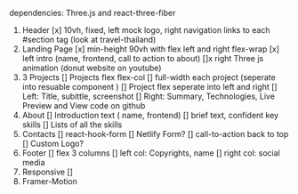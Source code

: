 dependencies: Three.js and react-three-fiber

1. Header 
[x] 10vh, fixed, left mock logo, right navigation links to each #section tag (look at travel-thailand)
2. Landing Page
[x] min-height 90vh with flex left and right flex-wrap
[x] left intro (name, frontend, call to action to about)
[]x right Three js animation (donut website on youtube)
3. 3 Projects
[] Projects flex flex-col
[] full-width each project (seperate into resuable component )
[] Project flex seperate into left and right
[] Left: Title, subittle, screenshot
[] Right: Summary, Technologies, Live Preview and View code on github
4. About
[] Introduction text ( name, frontend)
[] brief text, confident key skills
[] Lists of all the skills
5. Contacts
[] react-hook-form
[] Netlify Form? 
[] call-to-action back to top
[] Custom Logo?
6. Footer
[] flex 3 columns
[] left col: Copyrights, name
[] right col: social media
7. Responsive
[]
8. Framer-Motion